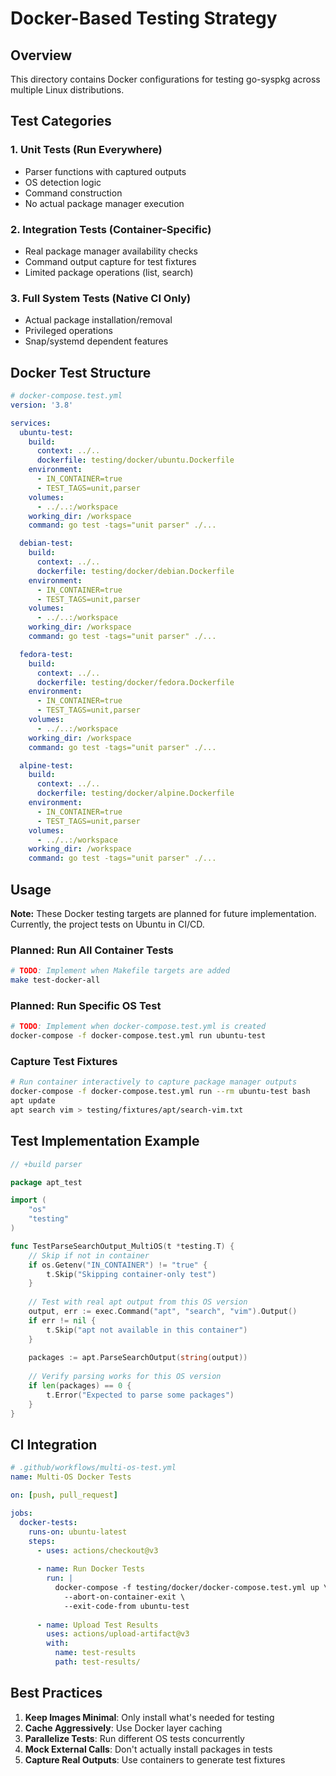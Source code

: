 # Docker-Based Testing Strategy

## Overview

This directory contains Docker configurations for testing go-syspkg across multiple Linux distributions.

## Test Categories

### 1. Unit Tests (Run Everywhere)
- Parser functions with captured outputs
- OS detection logic
- Command construction
- No actual package manager execution

### 2. Integration Tests (Container-Specific)
- Real package manager availability checks
- Command output capture for test fixtures
- Limited package operations (list, search)

### 3. Full System Tests (Native CI Only)
- Actual package installation/removal
- Privileged operations
- Snap/systemd dependent features

## Docker Test Structure

```yaml
# docker-compose.test.yml
version: '3.8'

services:
  ubuntu-test:
    build:
      context: ../..
      dockerfile: testing/docker/ubuntu.Dockerfile
    environment:
      - IN_CONTAINER=true
      - TEST_TAGS=unit,parser
    volumes:
      - ../..:/workspace
    working_dir: /workspace
    command: go test -tags="unit parser" ./...

  debian-test:
    build:
      context: ../..
      dockerfile: testing/docker/debian.Dockerfile
    environment:
      - IN_CONTAINER=true
      - TEST_TAGS=unit,parser
    volumes:
      - ../..:/workspace
    working_dir: /workspace
    command: go test -tags="unit parser" ./...

  fedora-test:
    build:
      context: ../..
      dockerfile: testing/docker/fedora.Dockerfile
    environment:
      - IN_CONTAINER=true
      - TEST_TAGS=unit,parser
    volumes:
      - ../..:/workspace
    working_dir: /workspace
    command: go test -tags="unit parser" ./...

  alpine-test:
    build:
      context: ../..
      dockerfile: testing/docker/alpine.Dockerfile
    environment:
      - IN_CONTAINER=true
      - TEST_TAGS=unit,parser
    volumes:
      - ../..:/workspace
    working_dir: /workspace
    command: go test -tags="unit parser" ./...
```

## Usage

**Note:** These Docker testing targets are planned for future implementation. Currently, the project tests on Ubuntu in CI/CD.

### Planned: Run All Container Tests
```bash
# TODO: Implement when Makefile targets are added
make test-docker-all
```

### Planned: Run Specific OS Test
```bash
# TODO: Implement when docker-compose.test.yml is created
docker-compose -f docker-compose.test.yml run ubuntu-test
```

### Capture Test Fixtures
```bash
# Run container interactively to capture package manager outputs
docker-compose -f docker-compose.test.yml run --rm ubuntu-test bash
apt update
apt search vim > testing/fixtures/apt/search-vim.txt
```

## Test Implementation Example

```go
// +build parser

package apt_test

import (
    "os"
    "testing"
)

func TestParseSearchOutput_MultiOS(t *testing.T) {
    // Skip if not in container
    if os.Getenv("IN_CONTAINER") != "true" {
        t.Skip("Skipping container-only test")
    }
    
    // Test with real apt output from this OS version
    output, err := exec.Command("apt", "search", "vim").Output()
    if err != nil {
        t.Skip("apt not available in this container")
    }
    
    packages := apt.ParseSearchOutput(string(output))
    
    // Verify parsing works for this OS version
    if len(packages) == 0 {
        t.Error("Expected to parse some packages")
    }
}
```

## CI Integration

```yaml
# .github/workflows/multi-os-test.yml
name: Multi-OS Docker Tests

on: [push, pull_request]

jobs:
  docker-tests:
    runs-on: ubuntu-latest
    steps:
      - uses: actions/checkout@v3
      
      - name: Run Docker Tests
        run: |
          docker-compose -f testing/docker/docker-compose.test.yml up \
            --abort-on-container-exit \
            --exit-code-from ubuntu-test
            
      - name: Upload Test Results
        uses: actions/upload-artifact@v3
        with:
          name: test-results
          path: test-results/
```

## Best Practices

1. **Keep Images Minimal**: Only install what's needed for testing
2. **Cache Aggressively**: Use Docker layer caching
3. **Parallelize Tests**: Run different OS tests concurrently
4. **Mock External Calls**: Don't actually install packages in tests
5. **Capture Real Outputs**: Use containers to generate test fixtures